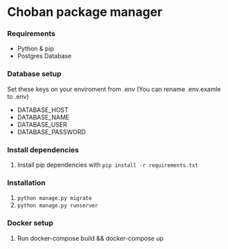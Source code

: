 # Choban package manager


### Requirements
- Python & pip
- Postgres Database

### Database setup
Set these keys on your enviroment from .env  (You can rename .env.examle to .env)
- DATABASE_HOST
- DATABASE_NAME
- DATABASE_USER
- DATABASE_PASSWORD

### Install dependencies
1. Install pip dependencies with `pip install -r requirements.txt`


### Installation
1. `python manage.py migrate`
3. `python manage.py runserver`


### Docker setup
1. Run docker-compose build && docker-compose up
